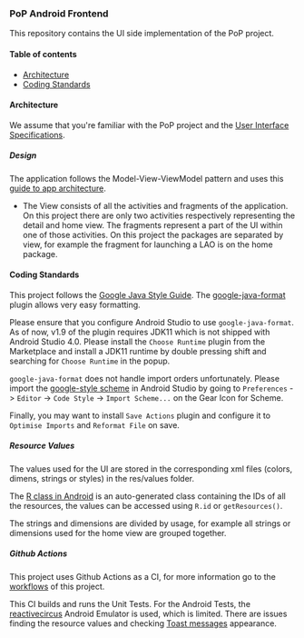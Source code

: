 ### PoP Android Frontend

This repository contains the UI side implementation of the PoP project.

#### Table of contents

* [Architecture](#architecture) 
* [Coding Standards](#coding-standards)

#### Architecture

We assume that you're familiar with the PoP project and the [User Interface Specifications](https://docs.google.com/document/d/1aVsCYj1vrTxh-V6CBrU4tRGANrC2wve47MSIXPliVbU/edit).

##### Design

The application follows the Model-View-ViewModel pattern and uses this [guide to app architecture](https://developer.android.com/jetpack/guide). 

- The View consists of all the activities and fragments of the application. On this project there are only two activities respectively representing the detail and home view. The fragments represent a part of the UI within one of those activities. On this project the packages are separated by view, for example the fragment for launching a LAO is on the home package. 

#### Coding Standards

This project follows the [Google Java Style Guide](https://google.github.io/styleguide/javaguide.html). The [google-java-format](https://github.com/google/google-java-format) plugin allows very easy formatting.

Please ensure that you configure Android Studio to use `google-java-format`. As of now, v1.9 of the plugin requires JDK11 which is not shipped with Android Studio 4.0. Please install
the `Choose Runtime` plugin from the Marketplace and install a JDK11 runtime by double pressing shift and searching for `Choose Runtime` in the popup.

`google-java-format` does not handle import orders unfortunately. Please import the [google-style scheme](https://raw.githubusercontent.com/google/styleguide/gh-pages/intellij-java-google-style.xml)
in Android Studio by going to `Preferences` -> `Editor` -> `Code Style` -> `Import Scheme...` on the Gear Icon for Scheme.

Finally, you may want to install `Save Actions` plugin and configure it to `Optimise Imports` and `Reformat File` on save.

##### Resource Values

The values used for the UI are stored in the corresponding xml
files (colors, dimens, strings or styles) in the res/values folder.

The [R class in Android](https://stackoverflow.com/questions/4953077/what-is-the-class-r-in-android) is an auto-generated class containing the IDs of all the resources, the values can be accessed using ```R.id``` or ```getResources()```.

The strings and dimensions are divided by usage, for example all strings or dimensions used for the home view are grouped together.

##### Github Actions

This project uses Github Actions as a CI, for more information go to the [workflows](https://github.com/dedis/student_21_pop/blob/master/.github/workflows/ci.yaml) of this project.

This CI builds and runs the Unit Tests. For the Android Tests, the [reactivecircus](https://github.com/ReactiveCircus/android-emulator-runner) Android Emulator is used, which is limited. There are issues finding the resource values and checking [Toast messages](https://developer.android.com/reference/android/widget/Toast) appearance.

